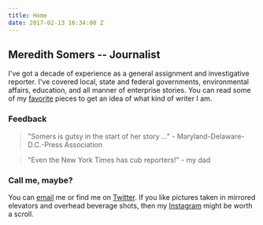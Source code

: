 ```yaml
---
title: Home
date: 2017-02-13 16:34:00 Z
---
```


## Meredith Somers -- Journalist

I've got a decade of experience as a general assignment and investigative reporter. I've covered local, state and federal governments, environmental affairs, education, and all manner of enterprise stories. You can read some of my [favorite](writing.md) pieces to get an idea of what kind of writer I am.



### Feedback



> "Somers is gutsy in the start of her story ..." - Maryland-Delaware-D.C.-Press Association 

> "Even the New York Times has cub reporters!" - my dad





### Call me, maybe?

You can [email](mailto:masomers@gmail.com) me or find me on [Twitter](https://twitter.com/meredithsomers?lang=en). If you like pictures taken in mirrored elevators and overhead beverage shots, then my [Instagram](https://www.instagram.com/meredithsomers/) might be worth a scroll.
